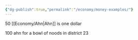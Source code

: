 ```yaml
---
{"dg-publish":true,"permalink":"/economy/money-examples/"}
---
```


50 [[Economy/Ahn\|Ahn]] is one dollar



100 ahn for a bowl of noods in district 23
